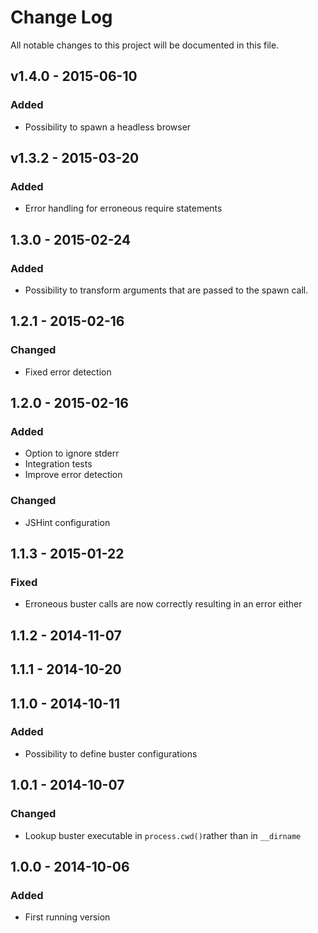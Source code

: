 # Change Log
All notable changes to this project will be documented in this file.

## v1.4.0 - 2015-06-10
### Added
- Possibility to spawn a headless browser

## v1.3.2 - 2015-03-20
### Added
- Error handling for erroneous require statements

## 1.3.0 - 2015-02-24
### Added
- Possibility to transform arguments that are passed to the spawn call.

## 1.2.1 - 2015-02-16
### Changed
- Fixed error detection

## 1.2.0 - 2015-02-16
### Added
- Option to ignore stderr
- Integration tests
- Improve error detection

### Changed
- JSHint configuration

## 1.1.3 - 2015-01-22
### Fixed
- Erroneous buster calls are now correctly resulting in an error either

## 1.1.2 - 2014-11-07
## 1.1.1 - 2014-10-20
## 1.1.0 - 2014-10-11
### Added
- Possibility to define buster configurations

## 1.0.1 - 2014-10-07
### Changed
- Lookup buster executable in `process.cwd()`rather than in `__dirname`

## 1.0.0 - 2014-10-06
### Added
- First running version
